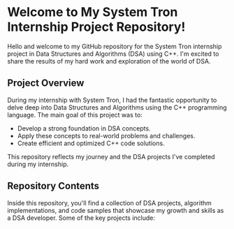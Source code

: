 # Welcome to My System Tron Internship Project Repository!

Hello and welcome to my GitHub repository for the System Tron internship project in Data Structures and Algorithms (DSA) using C++. I'm excited to share the results of my hard work and exploration of the world of DSA.

## Project Overview

During my internship with System Tron, I had the fantastic opportunity to delve deep into Data Structures and Algorithms using the C++ programming language. The main goal of this project was to:

- Develop a strong foundation in DSA concepts.
- Apply these concepts to real-world problems and challenges.
- Create efficient and optimized C++ code solutions.

This repository reflects my journey and the DSA projects I've completed during my internship.

## Repository Contents

Inside this repository, you'll find a collection of DSA projects, algorithm implementations, and code samples that showcase my growth and skills as a DSA developer. Some of the key projects include:
